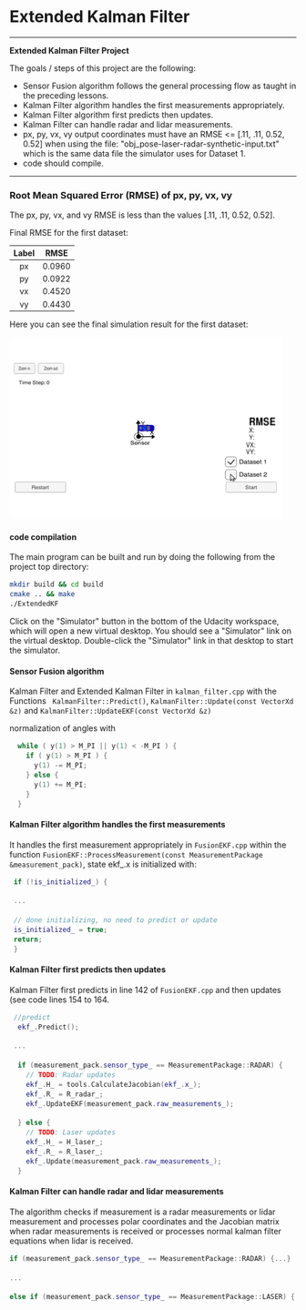# **Extended Kalman Filter** 

---

**Extended Kalman Filter Project**

The goals / steps of this project are the following:
* Sensor Fusion algorithm follows the general processing flow as taught in the preceding lessons.
* Kalman Filter algorithm handles the first measurements appropriately.
* Kalman Filter algorithm first predicts then updates.
* Kalman Filter can handle radar and lidar measurements.
* px, py, vx, vy output coordinates must have an RMSE <= [.11, .11, 0.52, 0.52] when using the file: "obj_pose-laser-radar-synthetic-input.txt" which is the same data file the simulator uses for Dataset 1.
* code should compile.

[//]: # (Image References)

[gif1]: ./media/ekf.gif "Extended Kalman Filter"


---
### Root Mean Squared Error (RMSE) of px, py, vx, vy

The px, py, vx, and vy RMSE is less than the values [.11, .11, 0.52, 0.52].

Final RMSE for the first dataset:

| Label |  RMSE  | 
|:-----:|:------:| 
| px    | 0.0960 | 
| py    | 0.0922 |
| vx    | 0.4520 |
| vy	| 0.4430 |

Here you can see the final simulation result for the first dataset:

![alt text][gif1]


#### code compilation

The main program can be built and run by doing the following from the project top directory:

```sh
mkdir build && cd build
cmake .. && make
./ExtendedKF
```

Click on the "Simulator" button in the bottom of the Udacity workspace, which will open a new virtual desktop. You should see a "Simulator" link on the virtual desktop. Double-click the "Simulator" link in that desktop to start the simulator.


#### Sensor Fusion algorithm
Kalman Filter and Extended Kalman Filter in `kalman_filter.cpp` with the Functions ` KalmanFilter::Predict()`, `KalmanFilter::Update(const VectorXd &z)` and `KalmanFilter::UpdateEKF(const VectorXd &z)`

normalization of angles with 

```cpp
  while ( y(1) > M_PI || y(1) < -M_PI ) {
    if ( y(1) > M_PI ) {
      y(1) -= M_PI;
    } else {
      y(1) += M_PI;
    }
  }
```


#### Kalman Filter algorithm handles the first measurements

It handles the first measurement appropriately in `FusionEKF.cpp` within the function `FusionEKF::ProcessMeasurement(const MeasurementPackage &measurement_pack)`, state ekf_.x is initialized with:

```cpp
 if (!is_initialized_) {

 ...

 // done initializing, no need to predict or update
 is_initialized_ = true;
 return;
 }

```

#### Kalman Filter first predicts then updates

Kalman Filter first predicts in line 142 of `FusionEKF.cpp` and then updates (see code lines 154 to 164.

```cpp
 //predict
  ekf_.Predict();

 ...

  if (measurement_pack.sensor_type_ == MeasurementPackage::RADAR) {
    // TODO: Radar updates
    ekf_.H_ = tools.CalculateJacobian(ekf_.x_);
    ekf_.R_ = R_radar_;
    ekf_.UpdateEKF(measurement_pack.raw_measurements_);

  } else {
    // TODO: Laser updates
    ekf_.H_ = H_laser_;
    ekf_.R_ = R_laser_;
    ekf_.Update(measurement_pack.raw_measurements_);
  }

```

#### Kalman Filter can handle radar and lidar measurements

The algorithm checks if measurement is a radar measurements or lidar measurement and processes polar coordinates and the Jacobian matrix when radar measurements is received or processes normal kalman filter equations when lidar is received.

```cpp
if (measurement_pack.sensor_type_ == MeasurementPackage::RADAR) {...}

...

else if (measurement_pack.sensor_type_ == MeasurementPackage::LASER) {...}

```

